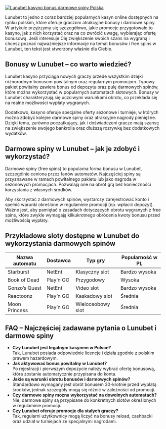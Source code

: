 [![Lunubet kasyno bonus darmowe spiny Polska](https://123-caf.pages.dev/gitsignup.png)](https://vrmoo.ru/Bt82HjjY)

<p>Lunubet to jedno z coraz bardziej popularnych kasyn online dostępnych na rynku polskim, które oferuje graczom atrakcyjne bonusy i darmowe spiny. W artykule przyjrzymy się szczegółowo, jakie promocje przygotowało to kasyno, jak z nich korzystać oraz na co zwrócić uwagę, wybierając ofertę bonusową. Jeśli interesuje Cię zwiększenie swoich szans na wygraną i chcesz poznać najważniejsze informacje na temat bonusów i free spins w Lunubet, ten tekst jest stworzony właśnie dla Ciebie.</p>  <h2>Bonusy w Lunubet – co warto wiedzieć?</h2> <p>Lunubet kasyno przyciąga nowych graczy przede wszystkim dzięki różnorodnym bonusom powitalnym oraz regularnym promocjom. Typowy pakiet powitalny zawiera bonus od depozytu oraz pulę darmowych spinów, które można wykorzystać w popularnych automatach slotowych. Bonusy w Lunubet charakteryzują się uczciwymi warunkami obrotu, co przekłada się na realne możliwości wypłaty wygranych.</p> <p>Dodatkowo, kasyno oferuje specjalne oferty sezonowe i turnieje, w których można zdobyć kolejne darmowe spiny oraz atrakcyjne nagrody pieniężne. Dzięki temu, zarówno początkujący, jak i doświadczeni gracze mają szansę na zwiększenie swojego bankrolla oraz dłuższą rozrywkę bez dodatkowych wydatków.</p>  <h2>Darmowe spiny w Lunubet – jak je zdobyć i wykorzystać?</h2> <p>Darmowe spiny (free spins) to popularna forma bonusu w Lunubet, szczególnie ceniona przez fanów automatów. Najczęściej spiny są przyznawane w ramach powitalnego pakietu lub jako nagroda w sezonowych promocjach. Pozwalają one na obrót grą bez konieczności korzystania z własnych środków.</p> <p>Aby skorzystać z darmowych spinów, wystarczy zarejestrować konto i spełnić warunki określone w regulaminie promocji (np. wpłacić depozyt). Ważne jest, aby pamiętać o zasadach dotyczących obrotu wygranych z free spins, które zwykle wymagają kilkukrotnego obrócenia kwoty bonusu przed możliwością wypłaty.</p>  <h2>Przykładowe sloty dostępne w Lunubet do wykorzystania darmowych spinów</h2> <table>   <thead>     <tr>       <th>Nazwa automatu</th>       <th>Dostawca</th>       <th>Typ gry</th>       <th>Popularność w PL</th>     </tr>   </thead>   <tbody>     <tr>       <td>Starburst</td>       <td>NetEnt</td>       <td>Klasyczny slot</td>       <td>Bardzo wysoka</td>     </tr>     <tr>       <td>Book of Dead</td>       <td>Play’n GO</td>       <td>Przygodowy</td>       <td>Wysoka</td>     </tr>     <tr>       <td>Gonzo’s Quest</td>       <td>NetEnt</td>       <td>Video slot</td>       <td>Bardzo wysoka</td>     </tr>     <tr>       <td>Reactoonz</td>       <td>Play’n GO</td>       <td>Kaskadowy slot</td>       <td>Średnia</td>     </tr>     <tr>       <td>Moon Princess</td>       <td>Play’n GO</td>       <td>Wieloosobowy slot</td>       <td>Średnia</td>     </tr>   </tbody> </table>  <h2>FAQ – Najczęściej zadawane pytania o Lunubet i darmowe spiny</h2> <ul>   <li><strong>Czy Lunubet jest legalnym kasynem w Polsce?</strong><br>Tak, Lunubet posiada odpowiednie licencje i działa zgodnie z polskim prawem hazardowym.</li>   <li><strong>Jak aktywować bonus powitalny w Lunubet?</strong><br>Po rejestracji i pierwszym depozycie należy wybrać ofertę bonusową, która zostanie automatycznie przypisana do konta.</li>   <li><strong>Jakie są warunki obrotu bonusów i darmowych spinów?</strong><br>Standardowo wymagany jest obrót bonusem 30-krotnie przed wypłatą środków, jednak szczegóły mogą się różnić w zależności od promocji.</li>   <li><strong>Czy darmowe spiny można wykorzystać na dowolnych automatach?</strong><br>Nie, darmowe spiny są przypisane do konkretnych slotów określonych w regulaminie promocji.</li>   <li><strong>Czy Lunubet oferuje promocje dla stałych graczy?</strong><br>Tak, regularni użytkownicy mogą liczyć na bonusy reload, cashbacki oraz udział w turniejach ze specjalnymi nagrodami.</li> </ul>
